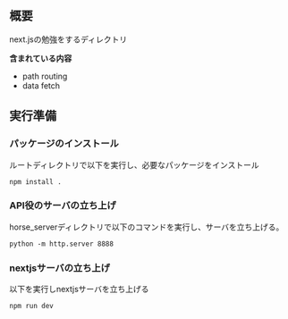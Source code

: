 
## 概要
next.jsの勉強をするディレクトリ

**含まれている内容**

- path routing
- data fetch

## 実行準備
### パッケージのインストール
ルートディレクトリで以下を実行し、必要なパッケージをインストール

```
npm install .
```

### API役のサーバの立ち上げ
horse_serverディレクトリで以下のコマンドを実行し、サーバを立ち上げる。

```
python -m http.server 8888
```

### nextjsサーバの立ち上げ
以下を実行しnextjsサーバを立ち上げる

```bash
npm run dev
```
